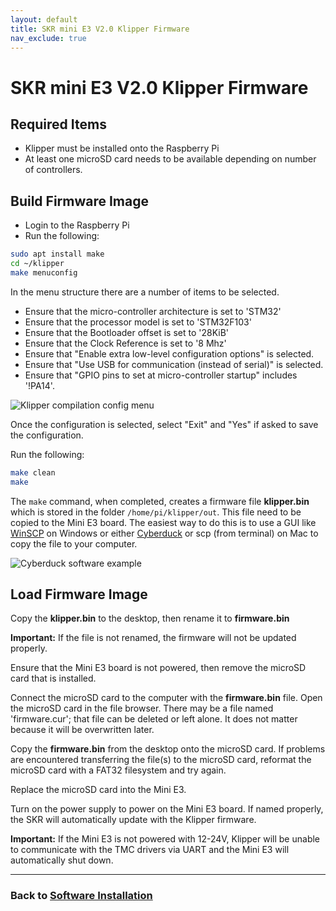 ```yaml
---
layout: default
title: SKR mini E3 V2.0 Klipper Firmware
nav_exclude: true
---
```


# SKR mini E3 V2.0 Klipper Firmware

## Required Items

- Klipper must be installed onto the Raspberry Pi
- At least one microSD card needs to be available depending on number of controllers.

## Build Firmware Image

- Login to the Raspberry Pi
- Run the following:

```bash
sudo apt install make
cd ~/klipper
make menuconfig
```

In the menu structure there are a number of items to be selected.

- Ensure that the micro-controller architecture is set to 'STM32'
- Ensure that the processor model is set to 'STM32F103'
- Ensure that the Bootloader offset is set to '28KiB'
- Ensure that the Clock Reference is set to '8 Mhz'
- Ensure that "Enable extra low-level configuration options" is selected.
- Ensure that "Use USB for communication (instead of serial)" is selected.
- Ensure that "GPIO pins to set at micro-controller startup" includes '!PA14'.

![Klipper compilation config menu](./images/miniE3_v20_klipper_menuconfig.png)

Once the configuration is selected, select "Exit" and "Yes" if asked to save the configuration.

Run the following:

```bash
make clean
make
```

The `make` command, when completed, creates a firmware file **klipper.bin** which is stored in the folder `/home/pi/klipper/out`.  This file need to be copied to the Mini E3 board.  The easiest way to do this is to use a GUI like [WinSCP](https://winscp.net/eng/download.php) on Windows or either [Cyberduck](https://cyberduck.io) or scp (from terminal) on Mac to copy the file to your computer.

![Cyberduck software example](./images/cyberduck_example.png)

## Load Firmware Image

Copy the **klipper.bin** to the desktop, then rename it to **firmware.bin**

**Important:** If the file is not renamed, the firmware will not be updated properly.

Ensure that the Mini E3 board is not powered, then remove the microSD card that is installed.

Connect the microSD card to the computer with the **firmware.bin** file.  Open the microSD card in the file browser.  There may be a file named 'firmware.cur'; that file can be deleted or left alone. It does not matter because it will be overwritten later.

Copy the **firmware.bin** from the desktop onto the microSD card.  If problems are encountered transferring the file(s) to the microSD card, reformat the microSD card with a FAT32 filesystem and try again.

Replace the microSD card into the Mini E3.

Turn on the power supply to power on the Mini E3 board.  If named properly, the SKR will automatically update with the Klipper firmware.

**Important:** If the Mini E3 is not powered with 12-24V, Klipper will be unable to communicate with the TMC drivers via UART and the Mini E3 will automatically shut down.

***

### Back to [Software Installation](./index.md#klipper-octoprint-configuration)
